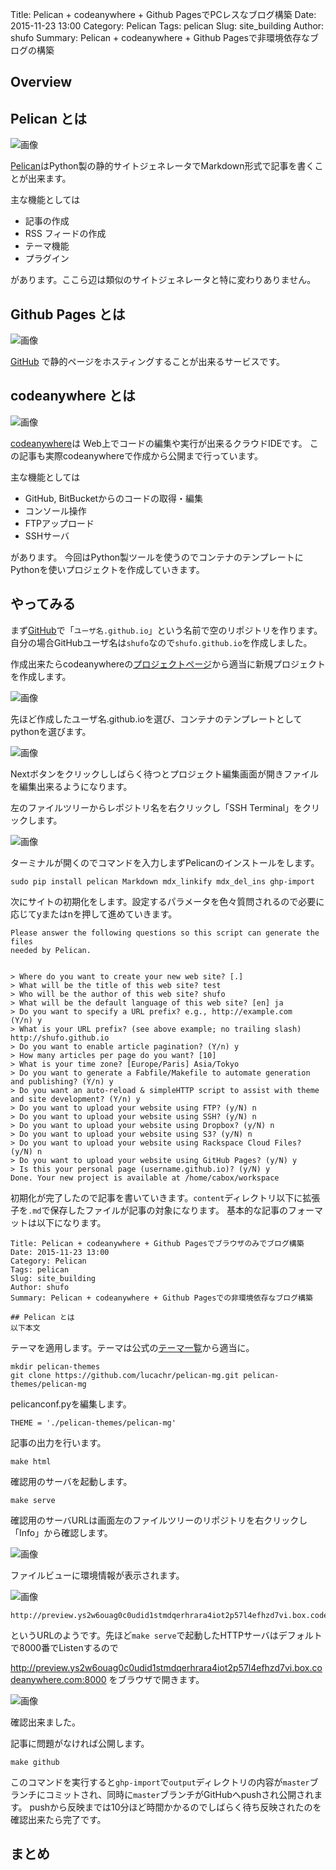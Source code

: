 Title: Pelican + codeanywhere + Github PagesでPCレスなブログ構築
Date: 2015-11-23 13:00
Category: Pelican
Tags: pelican
Slug: site_building
Author: shufo
Summary: Pelican + codeanywhere + Github Pagesで非環境依存なブログの構築

## Overview



## Pelican とは

![画像](/images/pelican.png)

[Pelican](http://docs.getpelican.com/en/3.6.3/)はPython製の静的サイトジェネレータでMarkdown形式で記事を書くことが出来ます。

主な機能としては

- 記事の作成
- RSS フィードの作成
- テーマ機能
- プラグイン

があります。ここら辺は類似のサイトジェネレータと特に変わりありません。

## Github Pages とは

![画像](/images/githubpages.JPG)

[GitHub](https://github.com/) で静的ページをホスティングすることが出来るサービスです。

## codeanywhere とは

![画像](/images/codeanywhere.png)

[codeanywhere](https://codeanywhere.com/)は Web上でコードの編集や実行が出来るクラウドIDEです。
この記事も実際codeanywhereで作成から公開まで行っています。

主な機能としては

- GitHub, BitBucketからのコードの取得・編集
- コンソール操作
- FTPアップロード
- SSHサーバ

があります。
今回はPython製ツールを使うのでコンテナのテンプレートにPythonを使いプロジェクトを作成していきます。

## やってみる

まず[GitHub](https://github.com/new)で「`ユーザ名.github.io`」という名前で空のリポジトリを作ります。
自分の場合GitHubユーザ名は`shufo`なので`shufo.github.io`を作成しました。

作成出来たらcodeanywhereの[プロジェクトページ](https://codeanywhere.com/dashboard#project)から適当に新規プロジェクトを作成します。

![画像](/images/codeanywhere1.jpg)

先ほど作成したユーザ名.github.ioを選び、コンテナのテンプレートとしてpythonを選びます。

![画像](/images/codeanywhere2.jpg)

Nextボタンをクリックししばらく待つとプロジェクト編集画面が開きファイルを編集出来るようになります。


左のファイルツリーからレポジトリ名を右クリックし「SSH Terminal」をクリックします。

![画像](/images/codeanywhere3.jpg)

ターミナルが開くのでコマンドを入力しまずPelicanのインストールをします。

```
sudo pip install pelican Markdown mdx_linkify mdx_del_ins ghp-import
```

次にサイトの初期化をします。設定するパラメータを色々質問されるので必要に応じてyまたはnを押して進めていきます。

```                                                                                                                                                                                                                                                                                      
Please answer the following questions so this script can generate the files                                                                                                                                                                                                           
needed by Pelican.                                                                                                                                                                                                                                                                    
                                                                                                                                                                                                                                                                                      
                                                                                                                                                                                                                                                                                      
> Where do you want to create your new web site? [.]                                                                                                                                                                                                                                  
> What will be the title of this web site? test                                                                                                                                                                                                                                       
> Who will be the author of this web site? shufo                                                                                                                                                                                                                                      
> What will be the default language of this web site? [en] ja                                                                                                                                                                                                                         
> Do you want to specify a URL prefix? e.g., http://example.com   (Y/n) y                                                                                                                                                                                                             
> What is your URL prefix? (see above example; no trailing slash) http://shufo.github.io                                                                                                                                                                                              
> Do you want to enable article pagination? (Y/n) y                                                                                                                                                                                                                                   
> How many articles per page do you want? [10]                                                                                                                                                                                                                                        
> What is your time zone? [Europe/Paris] Asia/Tokyo                                                                                                                                                                                                                                   
> Do you want to generate a Fabfile/Makefile to automate generation and publishing? (Y/n) y                                                                                                                                                                                           
> Do you want an auto-reload & simpleHTTP script to assist with theme and site development? (Y/n) y                                                                                                                                                                                   
> Do you want to upload your website using FTP? (y/N) n                                                                                                                                                                                                                               
> Do you want to upload your website using SSH? (y/N) n                                                                                                                                                                                                                               
> Do you want to upload your website using Dropbox? (y/N) n                                                                                                                                                                                                                           
> Do you want to upload your website using S3? (y/N) n                                                                                                                                                                                                                                
> Do you want to upload your website using Rackspace Cloud Files? (y/N) n                                                                                                                                                                                                             
> Do you want to upload your website using GitHub Pages? (y/N) y                                                                                                                                                                                                                      
> Is this your personal page (username.github.io)? (y/N) y                                                                                                                                                                                                                            
Done. Your new project is available at /home/cabox/workspace
```

初期化が完了したので記事を書いていきます。`content`ディレクトリ以下に拡張子を`.md`で保存したファイルが記事の対象になります。
基本的な記事のフォーマットは以下になります。

```
Title: Pelican + codeanywhere + Github Pagesでブラウザのみでブログ構築
Date: 2015-11-23 13:00
Category: Pelican
Tags: pelican
Slug: site_building
Author: shufo
Summary: Pelican + codeanywhere + Github Pagesでの非環境依存なブログ構築

## Pelican とは
以下本文
```

テーマを適用します。テーマは公式の[テーマ一覧](https://github.com/getpelican/pelican-themes)から適当に。

```
mkdir pelican-themes
git clone https://github.com/lucachr/pelican-mg.git pelican-themes/pelican-mg
```

pelicanconf.pyを編集します。

```
THEME = './pelican-themes/pelican-mg'
```

記事の出力を行います。

```
make html
```

確認用のサーバを起動します。

```
make serve
```

確認用のサーバURLは画面左のファイルツリーのリポジトリを右クリックし「Info」から確認します。

![画像](/images/codeanywhere4.jpg)

ファイルビューに環境情報が表示されます。

![画像](/images/codeanywhere5.jpg)

```
http://preview.ys2w6ouag0c0udid1stmdqerhrara4iot2p57l4efhzd7vi.box.codeanywhere.com
```

というURLのようです。先ほど`make serve`で起動したHTTPサーバはデフォルトで8000番でListenするので

http://preview.ys2w6ouag0c0udid1stmdqerhrara4iot2p57l4efhzd7vi.box.codeanywhere.com:8000 をブラウザで開きます。

![画像](/images/codeanywhere6.jpg)

確認出来ました。

記事に問題がなければ公開します。

```
make github
```

このコマンドを実行すると`ghp-import`で`output`ディレクトリの内容が`master`ブランチにコミットされ、同時に`master`ブランチがGitHubへpushされ公開されます。
pushから反映までは10分ほど時間かかるのでしばらく待ち反映されたのを確認出来たら完了です。

## まとめ


